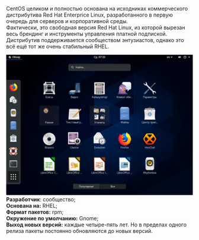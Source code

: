 CentOS целиком и полностью основана на исходниках коммерческого дистрибутива Red Hat Enterprice Linux, разработанного в первую очередь для серверов и корпоративной среды.  
Фактически, это свободная версия Red Hat Linux, из которой вырезан весь брендинг и инструменты управления платной подпиской. Дистрибутив поддерживается сообществом энтузиастов, однако это всё ещё тот же очень стабильный RHEL.


![image.png](../images/centos_1.png)  
**Разработчик**: сообщество;  
**Основана на:** RHEL;  
**Формат пакетов:** rpm;  
**Окружение по умолчанию:** Gnome;  
**Выход новых версий:** каждые четыре-пять лет. Но в пределах одного релиза пакеты постоянно обновляются до новых версий.

